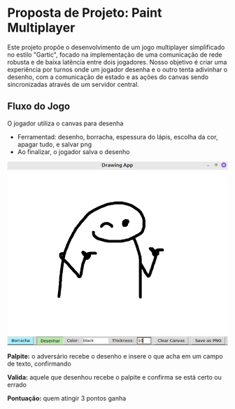 # Proposta de Projeto: Paint Multiplayer

Este projeto propõe o desenvolvimento de um jogo multiplayer simplificado no estilo "Gartic", focado na implementação de uma comunicação de rede robusta e de baixa latência entre dois jogadores. Nosso objetivo é criar uma experiência por turnos onde um jogador desenha e o outro tenta adivinhar o desenho, com a comunicação de estado e as ações do canvas sendo sincronizadas através de um servidor central.

## Fluxo do Jogo

O jogador utiliza o canvas para desenha
- Ferramentad: desenho, borracha, espessura do lápis, escolha da cor, apagar tudo, e salvar png
- Ao finalizar, o jogador salva o desenho

![Logo da empresa](img.png)

**Palpite:** o adversário recebe o desenho e insere o que acha em um campo de texto, confirmando

**Valida:** aquele que desenhou recebe o palpite e confirma se está certo ou errado

**Pontuação:** quem atingir 3 pontos ganha